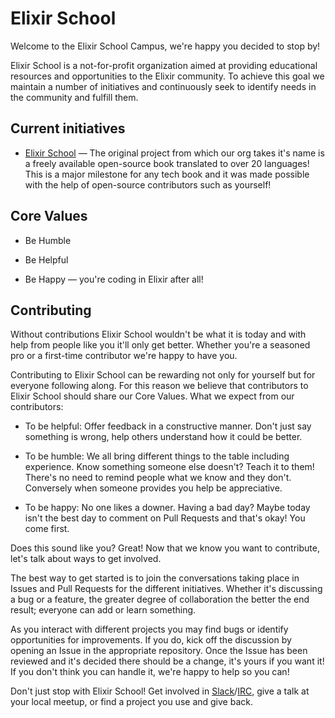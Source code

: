 # Elixir School

Welcome to the Elixir School Campus, we're happy you decided to stop by!

Elixir School is a not-for-profit organization aimed at providing educational resources and opportunities to the Elixir community.  To achieve this goal we maintain a number of initiatives and continuously seek to identify needs in the community and fulfill them.

## Current initiatives

+ [Elixir School](https://github.com/elixirschool/elixirschool) — The original project from which our org takes it's name is a freely available open-source book translated to over 20 languages!  This is a major milestone for any tech book and it was made possible with the help of open-source contributors such as yourself!

## Core Values

+ Be Humble

+ Be Helpful

+ Be Happy — you're coding in Elixir after all!

## Contributing

Without contributions Elixir School wouldn't be what it is today and with help from people like you it'll only get better.  Whether you're a seasoned pro or a first-time contributor we're happy to have you.

Contributing to Elixir School can be rewarding not only for yourself but for everyone following along.  For this reason we believe that contributors to Elixir School should share our Core Values.  What we expect from our contributors:

+ To be helpful: Offer feedback in a constructive manner.  Don't just say something is wrong, help others understand how it could be better.

+ To be humble: We all bring different things to the table including experience.  Know something someone else doesn't?  Teach it to them!  There's no need to remind people what we know and they don't.  Conversely when someone provides you help be appreciative. 

+ To be happy: No one likes a downer.  Having a bad day?  Maybe today isn't the best day to comment on Pull Requests and that's okay!  You come first.

Does this sound like you?  Great!  Now that we know you want to contribute, let's talk about ways to get involved.

The best way to get started is to join the conversations taking place in Issues and Pull Requests for the different initiatives.  Whether it's discussing a bug or a feature, the greater degree of collaboration the better the end result; everyone can add or learn something.

As you interact with different projects you may find bugs or identify opportunities for improvements.  If you do, kick off the discussion by opening an Issue in the appropriate repository.  Once the Issue has been reviewed and it's decided there should be a change, it's yours if you want it!  If you don't think you can handle it, we're happy to help so you can!

Don't just stop with Elixir School!  Get involved in [Slack](https://elixir-slackin.herokuapp.com/)/[IRC](https://webchat.freenode.net/?channels=elixir-lang), give a talk at your local meetup, or find a project you use and give back.
